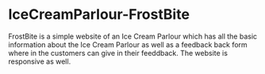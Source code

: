 # IceCreamParlour-FrostBite
FrostBite is a simple website of an Ice Cream Parlour which has all the basic information about the Ice Cream Parlour as well as a feedback back form where in the customers can give in their feeddback. The website is responsive as well. 
